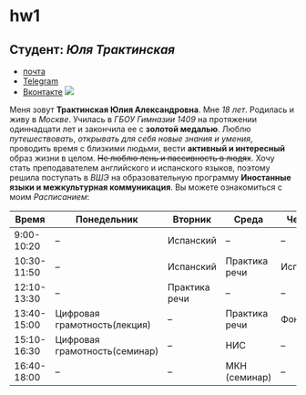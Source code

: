 
# hw1
## **Студент**: _Юля Трактинская_
* [почта](https://julia-0599@yandex.ru)
* [Telegram](https://t.me/juliatrakt0599)
* [Вконтакте](https://vk.com/julia0599)
![](https://vk.com/photo130112210_456240106)

Меня зовут **Трактинская Юлия Александровна**. Мне _18 лет_. Родилась и живу в _Москве_. Училась в _ГБОУ Гимназии 1409_ на протяжении одиннадцати лет и закончила ее с __золотой медалью__. Люблю *путешествовать*, *открывать для себя новые знания и умения*, проводить время с близкими людьми, вести **активный и интересный** образ жизни в целом. ~~Не люблю лень и пассивность в людях~~.
Хочу стать преподавателем английского и испанского языков, поэтому решила поступать в _ВШЭ_ на образовательную программу **Иностанные языки и межкультурная коммуникация**. Вы можете ознакомиться с моим _Расписанием_:

Время      |         Понедельник         |    Вторник  |    Среда    | Четверг |    Пятница     | Суббота
-----------|-----------------------------|-------------|-------------|---------|----------------|----------                       
9:00-10:20 |              –              |  Испанский  |      –      |    –    |        –       |     –   
10:30-11:50|              –              |  Испанский  |Практика речи|Испанский|Видео Английский|Грамматика
12:10-13:30|              –              |Практика речи|      –      |    –    |        –       |Грамматика
13:40-15:00|Цифровая грамотность(лекция) |      –      |Практика речи| Фонетика|        –       |     –
15:10-16:30|Цифровая грамотность(семинар)|      –      |     НИС     |    –    |  МКН (лекция)  |   Латынь 
16:40-18:00|              –              |      –      |МКН (семинар)|    –    |        –       |     – 


